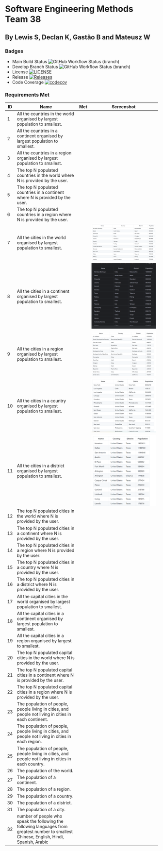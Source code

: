 # Software Engineering Methods Team 38
## By Lewis S, Declan K, Gastão B and Mateusz W

### Badges
* Main Build Status ![GitHub Workflow Status (branch)](https://img.shields.io/github/actions/workflow/status/LewSco/sem38/.github/workflows/main.yml?branch=main)
* Develop Branch Status ![GitHub Workflow Status (branch)](https://img.shields.io/github/actions/workflow/status/LewSco/sem38/.github/workflows/main.yml?branch=develop)
* License [![LICENSE](https://img.shields.io/github/license/LewSco/sem38?style=flat-square)](https://github.com/LewSco/sem38/blob/main/LICENSE)
* Release [![Releases](https://img.shields.io/github/release/LewSco/sem38/all.svg?style=flat-square)](https://github.com/LewSco/sem38/releases)
* Code Coverage [![codecov](https://codecov.io/gh/LewSco/sem38/graph/badge.svg?token=6XO6KDXXZ2)](https://codecov.io/gh/LewSco/sem38)

### Requirements Met

| ID | Name                                                                                                                                       | Met | Screenshot |
|----|--------------------------------------------------------------------------------------------------------------------------------------------|-----|------------|
| 1  | All the countries in the world organised by largest population to smallest.                                                                |     |            |
| 2  | All the countries in a continent organised by largest population to smallest.                                                              |     |            |
| 3  | All the countries in a region organised by largest population to smallest.                                                                 |     |            |
| 4  | The top N populated countries in the world where N is provided by the user.                                                                |     |            |
| 5  | The top N populated countries in a continent where N is provided by the user.                                                              |     |            |
| 6  | The top N populated countries in a region where N is provided by the user.                                                                 |     |            |
| 7  | All the cities in the world organised by largest population to smallest.                                                                   |     |      ![img_3.png](img_3.png)      |
| 8  | All the cities in a continent organised by largest population to smallest.                                                                 |     |  ![img.png](img.png)          |
| 9  | All the cities in a region organised by largest population to smallest.                                                                    |     |       ![img_1.png](img_1.png)     |
| 10 | All the cities in a country organised by largest population to smallest.                                                                   |     |      ![img_2.png](img_2.png)      |
| 11 | All the cities in a district organised by largest population to smallest.                                                                  |     |       ![img_4.png](img_4.png)     |
| 12 | The top N populated cities in the world where N is provided by the user.                                                                   |     |            |
| 13 | The top N populated cities in a continent where N is provided by the user.                                                                 |     |            |
| 14 | The top N populated cities in a region where N is provided by the user.                                                                    |     |            |
| 15 | The top N populated cities in a country where N is provided by the user.                                                                   |     |            |
| 16 | The top N populated cities in a district where N is provided by the user.                                                                  |     |            |
| 17 | All the capital cities in the world organised by largest population to smallest.                                                           |     |            |
| 18 | All the capital cities in a continent organised by largest population to smallest.                                                         |     |            |
| 19 | All the capital cities in a region organised by largest to smallest.                                                                       |     |            |
| 20 | The top N populated capital cities in the world where N is provided by the user.                                                           |     |            |
| 21 | The top N populated capital cities in a continent where N is provided by the user.                                                         |     |            |
| 22 | The top N populated capital cities in a region where N is provided by the user.                                                            |     |            |
| 23 | The population of people, people living in cities, and people not living in cities in each continent.                                      |     |            |
| 24 | The population of people, people living in cities, and people not living in cities in each region.                                         |     |            |
| 25 | The population of people, people living in cities, and people not living in cities in each country.                                        |     |            |
| 26 | The population of the world.                                                                                                               |     |            |
| 27 | The population of a continent.                                                                                                             |     |            |
| 28 | The population of a region.                                                                                                                |     |            |
| 29 | The population of a country.                                                                                                               |     |            |
| 30 | The population of a district.                                                                                                              |     |            |
| 31 | The population of a city.                                                                                                                  |     |            |
| 32 | number of people who speak the following the following languages from greatest number to smallest Chinese, English, Hindi, Spanish, Arabic |     |            |